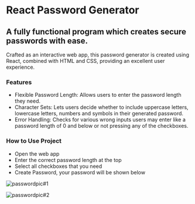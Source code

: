 # React Password Generator

## A fully functional program which creates secure passwords with ease.

Crafted as an interactive web app, this password generator is created using React, combined with HTML and CSS, providing an excellent user experience. 

### Features
* Flexible Password Length: Allows users to enter the password length they need.
* Character Sets: Lets users decide whether to include uppercase letters, lowercase letters, numbers and symbols in their generated password.
* Error Handling: Checks for various wrong inputs users may enter like a password length of 0 and below or not pressing any of the checkboxes.

### How to Use Project
* Open the web app
* Enter the correct password length at the top
* Select all checkboxes that you need
* Create Password, your password will be shown below

![passwordpic#1](https://github.com/muzammilz7/React-PasswordGenerator/assets/133916565/21c4132e-ca7a-49b5-aab0-e08c017f28b7)

![passwordpic#2](https://github.com/muzammilz7/React-PasswordGenerator/assets/133916565/75fc7ea4-65a1-4047-bbd8-9829e5764787)


